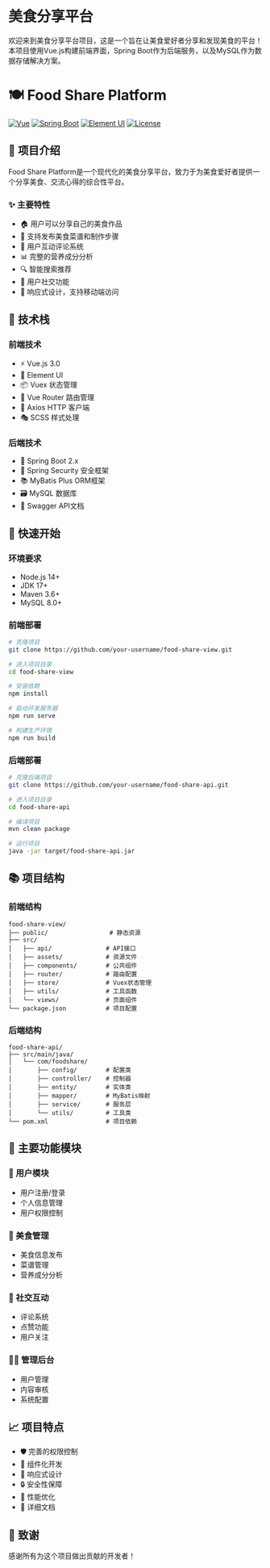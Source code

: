 # 美食分享平台

欢迎来到美食分享平台项目，这是一个旨在让美食爱好者分享和发现美食的平台！本项目使用Vue.js构建前端界面，Spring Boot作为后端服务，以及MySQL作为数据存储解决方案。

# 🍽️ Food Share Platform

[![Vue](https://img.shields.io/badge/Vue.js-3.0-4FC08D?style=flat-square&logo=vue.js)](https://vuejs.org/)
[![Spring Boot](https://img.shields.io/badge/Spring%20Boot-2.2-6DB33F?style=flat-square&logo=spring)](https://spring.io/projects/spring-boot)
[![Element UI](https://img.shields.io/badge/Element-UI-409EFF?style=flat-square&logo=element)](https://element.eleme.io/)
[![License](https://img.shields.io/badge/License-MIT-yellow.svg)](LICENSE)

## 📖 项目介绍

Food Share Platform是一个现代化的美食分享平台，致力于为美食爱好者提供一个分享美食、交流心得的综合性平台。

### ✨ 主要特性

- 🏠 用户可以分享自己的美食作品
- 📝 支持发布美食菜谱和制作步骤
- 💬 用户互动评论系统
- 📊 完整的营养成分分析
- 🔍 智能搜索推荐
- 👥 用户社交功能
- 📱 响应式设计，支持移动端访问

## 🔧 技术栈

### 前端技术

- ⚡️ Vue.js 3.0
- 🎨 Element UI
- 📦 Vuex 状态管理
- 🚦 Vue Router 路由管理
- 📡 Axios HTTP 客户端
- 🎭 SCSS 样式处理

### 后端技术

- 🚀 Spring Boot 2.x
- 🏰 Spring Security 安全框架
- 📚 MyBatis Plus ORM框架
- 🗃️ MySQL 数据库
- 📝 Swagger API文档

## 🚀 快速开始

### 环境要求

- Node.js 14+
- JDK 17+
- Maven 3.6+
- MySQL 8.0+

### 前端部署

```bash
# 克隆项目
git clone https://github.com/your-username/food-share-view.git

# 进入项目目录
cd food-share-view

# 安装依赖
npm install

# 启动开发服务器
npm run serve

# 构建生产环境
npm run build
```

### 后端部署

```bash
# 克隆后端项目
git clone https://github.com/your-username/food-share-api.git

# 进入项目目录
cd food-share-api

# 编译项目
mvn clean package

# 运行项目
java -jar target/food-share-api.jar
```

## 📚 项目结构

### 前端结构

```
food-share-view/
├── public/                 # 静态资源
├── src/
│   ├── api/               # API接口
│   ├── assets/            # 资源文件
│   ├── components/        # 公共组件
│   ├── router/            # 路由配置
│   ├── store/             # Vuex状态管理
│   ├── utils/             # 工具函数
│   └── views/             # 页面组件
└── package.json           # 项目配置
```

### 后端结构

```
food-share-api/
├── src/main/java/
│   └── com/foodshare/
│       ├── config/        # 配置类
│       ├── controller/    # 控制器
│       ├── entity/        # 实体类
│       ├── mapper/        # MyBatis映射
│       ├── service/       # 服务层
│       └── utils/         # 工具类
└── pom.xml                # 项目依赖
```

## 🌟 主要功能模块

### 👤 用户模块

- 用户注册/登录
- 个人信息管理
- 用户权限控制

### 🍳 美食管理

- 美食信息发布
- 菜谱管理
- 营养成分分析

### 💬 社交互动

- 评论系统
- 点赞功能
- 用户关注

### 👨‍💼 管理后台

- 用户管理
- 内容审核
- 系统配置

## 📈 项目特点

- 🛡️ 完善的权限控制
- 🎯 组件化开发
- 📱 响应式设计
- 🔒 安全性保障
- 🚀 性能优化
- 📖 详细文档

## 🙏 致谢

感谢所有为这个项目做出贡献的开发者！
